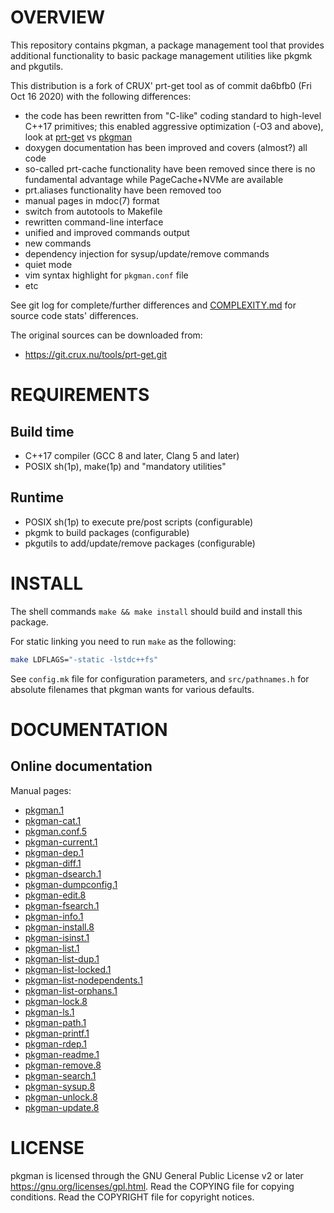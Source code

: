 OVERVIEW
========

This repository contains pkgman, a package management tool that
provides additional functionality to basic package management
utilities like pkgmk and pkgutils.

This distribution is a fork of CRUX' prt-get tool as of commit da6bfb0
(Fri Oct 16 2020) with the following differences:
  * the code has been rewritten from "C-like" coding standard to
    high-level C++17 primitives; this enabled aggressive optimization
    (-O3 and above), look at [prt-get][1] vs [pkgman][2]
  * doxygen documentation has been improved and covers (almost?) all
    code
  * so-called prt-cache functionality have been removed since there is
    no fundamental advantage while PageCache+NVMe are available
  * prt.aliases functionality have been removed too
  * manual pages in mdoc(7) format
  * switch from autotools to Makefile
  * rewritten command-line interface
  * unified and improved commands output
  * new commands
  * dependency injection for sysup/update/remove commands
  * quiet mode
  * vim syntax highlight for `pkgman.conf` file
  * etc

See git log for complete/further differences and [COMPLEXITY.md][3]
for source code stats' differences.

[1]: https://git.crux.nu/ports/core/src/branch/3.7/prt-get/README
[2]: https://github.com/zeppe-lin/pkgsrc-core/blob/master/pkgman/Pkgfile#L14
[3]: https://github.com/zeppe-lin/pkgman/blob/master/COMPLEXITY.md

The original sources can be downloaded from:
  * https://git.crux.nu/tools/prt-get.git


REQUIREMENTS
============

Build time
----------
  * C++17 compiler (GCC 8 and later, Clang 5 and later)
  * POSIX sh(1p), make(1p) and "mandatory utilities"

Runtime
-------
  * POSIX sh(1p) to execute pre/post scripts (configurable)
  * pkgmk to build packages (configurable)
  * pkgutils to add/update/remove packages (configurable)


INSTALL
=======

The shell commands `make && make install` should build and install
this package.

For static linking you need to run `make` as the following:

```sh
make LDFLAGS="-static -lstdc++fs"
```

See `config.mk` file for configuration parameters, and
`src/pathnames.h` for absolute filenames that pkgman wants for various
defaults.


DOCUMENTATION
=============

Online documentation
--------------------

Manual pages:
- [pkgman.1](https://zeppe-lin.github.io/pkgman.1.html)
- [pkgman-cat.1](https://zeppe-lin.github.io/pkgman-cat.1.html)
- [pkgman.conf.5](https://zeppe-lin.github.io/pkgman.conf.5.html)
- [pkgman-current.1](https://zeppe-lin.github.io/pkgman-current.1.html)
- [pkgman-dep.1](https://zeppe-lin.github.io/pkgman-dep.1.html)
- [pkgman-diff.1](https://zeppe-lin.github.io/pkgman-diff.1.html)
- [pkgman-dsearch.1](https://zeppe-lin.github.io/pkgman-dsearch.1.html)
- [pkgman-dumpconfig.1](https://zeppe-lin.github.io/pkgman-dumpconfig.1.html)
- [pkgman-edit.8](https://zeppe-lin.github.io/pkgman-edit.8.html)
- [pkgman-fsearch.1](https://zeppe-lin.github.io/pkgman-fsearch.1.html)
- [pkgman-info.1](https://zeppe-lin.github.io/pkgman-info.1.html)
- [pkgman-install.8](https://zeppe-lin.github.io/pkgman-install.8.html)
- [pkgman-isinst.1](https://zeppe-lin.github.io/pkgman-isinst.1.html)
- [pkgman-list.1](https://zeppe-lin.github.io/pkgman-list.1.html)
- [pkgman-list-dup.1](https://zeppe-lin.github.io/pkgman-list-dup.1.html)
- [pkgman-list-locked.1](https://zeppe-lin.github.io/pkgman-list-locked.1.html)
- [pkgman-list-nodependents.1](https://zeppe-lin.github.io/pkgman-list-nodependents.1.html)
- [pkgman-list-orphans.1](https://zeppe-lin.github.io/pkgman-list-orphans.1.html)
- [pkgman-lock.8](https://zeppe-lin.github.io/pkgman-lock.8.html)
- [pkgman-ls.1](https://zeppe-lin.github.io/pkgman-ls.1.html)
- [pkgman-path.1](https://zeppe-lin.github.io/pkgman-path.1.html)
- [pkgman-printf.1](https://zeppe-lin.github.io/pkgman-printf.1.html)
- [pkgman-rdep.1](https://zeppe-lin.github.io/pkgman-rdep.1.html)
- [pkgman-readme.1](https://zeppe-lin.github.io/pkgman-readme.1.html)
- [pkgman-remove.8](https://zeppe-lin.github.io/pkgman-remove.8.html)
- [pkgman-search.1](https://zeppe-lin.github.io/pkgman-search.1.html)
- [pkgman-sysup.8](https://zeppe-lin.github.io/pkgman-sysup.8.html)
- [pkgman-unlock.8](https://zeppe-lin.github.io/pkgman-unlock.8.html)
- [pkgman-update.8](https://zeppe-lin.github.io/pkgman-update.8.html)


LICENSE
=======

pkgman is licensed through the GNU General Public License v2 or later
<https://gnu.org/licenses/gpl.html>.
Read the COPYING file for copying conditions.
Read the COPYRIGHT file for copyright notices.
